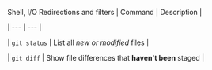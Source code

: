 Shell, I/O Redirections and filters
| Command | Description |

| --- | --- |

| `git status` | List all *new or modified* files |

| `git diff` | Show file differences that **haven't been** staged |
